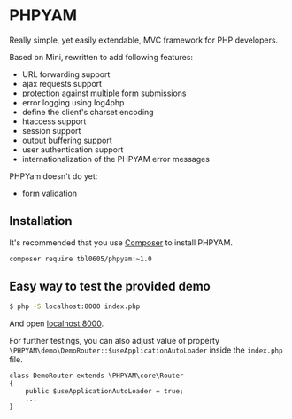 # PHPYAM

Really simple, yet easily extendable, MVC framework for PHP developers.

Based on Mini, rewritten to add following features:
- URL forwarding support
- ajax requests support
- protection against multiple form submissions
- error logging using log4php
- define the client's charset encoding
- htaccess support
- session support
- output buffering support
- user authentication support
- internationalization of the PHPYAM error messages

PHPYam doesn't do yet:
- form validation

## Installation

It's recommended that you use [Composer](https://getcomposer.org/) to install PHPYAM.

```bash
composer require tbl0605/phpyam:~1.0
```

## Easy way to test the provided demo

```bash
$ php -S localhost:8000 index.php
```

And open [localhost:8000](http://localhost:8000).

For further testings, you can also adjust value of property `\PHPYAM\demo\DemoRouter::$useApplicationAutoLoader`
inside the `index.php` file.

```
class DemoRouter extends \PHPYAM\core\Router
{
    public $useApplicationAutoLoader = true;
    ...
}
```
